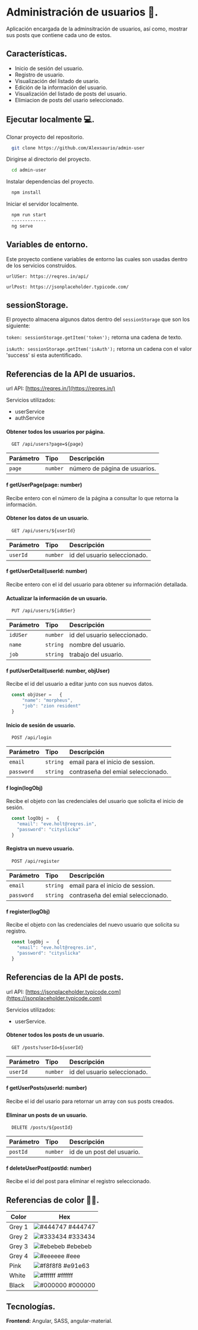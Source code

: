 
# Administración de usuarios 📑.

Aplicación encargada de la adminsitración de usuarios, así como, mostrar sus posts que contiene cada uno de estos.


## Características.

- Inicio de sesión del usuario.
- Registro de usuario.
- Visualización del listado de usario.
- Edición de la información del usuario.
- Visualización del listado de posts del usuario.
- Elimiacion de posts del usario seleccionado.

  
## Ejecutar localmente 💻.

Clonar proyecto del repositorio.

```bash
  git clone https://github.com/Alexsaurio/admin-user
```

Dirigirse al directorio del proyecto.

```bash
  cd admin-user
```

Instalar dependencias del proyecto.

```bash
  npm install
```

Iniciar el servidor localmente.

```bash
  npm run start
  -------------
  ng serve
```

  
## Variables de entorno.

Este proyecto contiene variables de entorno las cuales son usadas dentro de los servicios construidos.

`urlUSer: https://reqres.in/api/`

`urlPost: https://jsonplaceholder.typicode.com/`


## sessionStorage.

El proyecto almacena algunos datos dentro del `sessionStorage` que son los siguiente:

`token: sessionStorage.getItem('token');` retorna una cadena de texto.

`isAuth: sessionStorage.getItem('isAuth');` retorna un cadena con el valor 'success' si esta autentificado.

  
## Referencias de la API de usuarios.

url API: [https://reqres.in/](https://reqres.in/)

Servicios utilizados:
- userService
- authService

#### Obtener todos los usuarios por página.

```http
  GET /api/users?page=${page}
```

| Parámetro | Tipo     | Descripción                   |
| :-------- | :------- | :---------------------------- |
| `page`    | `number` | número de página de usuarios. |


#### f getUserPage(page: number)

Recibe entero con el número de la página a consultar lo que retorna la información.

#### Obtener los datos de un usuario.

```http
  GET /api/users/${userId}
```

| Parámetro | Tipo     | Descripción                       |
| :-------- | :------- | :-------------------------------- |
| `userId`  | `number` | id del usuario seleccionado.      | 


#### f getUserDetail(userId: number)

Recibe entero con el id del usuario para obtener su información detallada.


#### Actualizar la información de un usuario.

```http
  PUT /api/users/${idUSer}
```

| Parámetro  | Tipo     | Descripción                       |
| :--------- | :------- | :-------------------------------- |
| `idUSer`   | `number` | id del usuario seleccionado.      | 
| `name`     | `string` | nombre del usuario.               |
| `job`      | `string` | trabajo del usuario.              |


#### f putUserDetail(userId: number, objUser)

Recibe el id del usuario a editar junto con sus nuevos datos.

```javascript
  const objUser =   {
      "name": "morpheus",
      "job": "zion resident"
  }
```

#### Inicio de sesión de usuario.

```http
  POST /api/login
```

| Parámetro    | Tipo     | Descripción                       |
| :----------- | :------- | :-------------------------------- |
| `email`      | `string` | email para el inicio de session.  |
| `password`   | `string` | contraseña del emial seleccionado.|


#### f login(logObj)

Recibe el objeto con las credenciales del usuario que solicita el inicio de sesión.

```javascript
  const logObj =   {
    "email": "eve.holt@reqres.in",
    "password": "cityslicka"
  } 
```

#### Registra un nuevo usuario.

```http
  POST /api/register
```

| Parámetro    | Tipo     | Descripción                       |
| :----------- | :------- | :-------------------------------- |
| `email`      | `string` | email para el inicio de session.  |
| `password`   | `string` | contraseña del emial seleccionado.|


#### f register(logObj)

Recibe el objeto con las credenciales del nuevo usuario que solicita su registro.

```javascript
  const logObj =   {
    "email": "eve.holt@reqres.in",
    "password": "cityslicka"
  } 
```

## Referencias de la API de posts.


url API: [https://jsonplaceholder.typicode.com](https://jsonplaceholder.typicode.com)

Servicios utilizados: 
- userService.

#### Obtener todos los posts de un usuario.

```http
  GET /posts?userId=${userId}
```

| Parámetro | Tipo     | Descripción                   |
| :-------- | :------- | :---------------------------- |
| `userId`  | `number` | id del usuario seleccionado.  |


#### f getUserPosts(userId: number)

Recibe el id del usario para retornar un array con sus posts creados.


#### Eliminar un posts de un usuario.

```http
  DELETE /posts/${postId}
```

| Parámetro | Tipo     | Descripción                   |
| :-------- | :------- | :---------------------------- |
| `postId`  | `number` | id de un post del usuario.    |


#### f deleteUserPost(postId: number)

Recibe el id del post para eliminar el registro seleccionado.

  ## Referencias de color 🤙🏼.

| Color             | Hex                                                                |
| ----------------- | ------------------------------------------------------------------ |
| Grey 1 | ![#444747](https://via.placeholder.com/10/444747?text=+) #444747 |
| Grey 2 | ![#333434](https://via.placeholder.com/10/333434?text=+) #333434 |
| Grey 3 | ![#ebebeb](https://via.placeholder.com/10/#ebebeb?text=+) #ebebeb |
| Grey 4 | ![#eeeeee](https://via.placeholder.com/10/eeeeee?text=+) #eee |
| Pink | ![#f8f8f8](https://via.placeholder.com/10/e91e63?text=+) #e91e63 |
| White | ![#ffffff](https://via.placeholder.com/10/ffffff?text=+) #ffffff |
| Black | ![#000000](https://via.placeholder.com/10/000000?text=+) #000000 |


## Tecnologías.

**Frontend:** Angular, SASS, angular-material.

